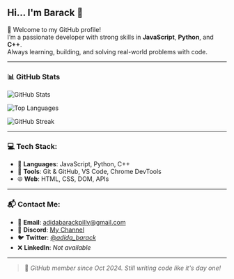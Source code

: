 ## Hi... I'm Barack 👋

🚀 Welcome to my GitHub profile!  
I’m a passionate developer with strong skills in **JavaScript**, **Python**, and **C++**.  
Always learning, building, and solving real-world problems with code.

---

### 📊 GitHub Stats

![GitHub Stats](https://github-readme-stats.vercel.app/api?username=BarackAdida&show_icons=true&count_private=true&theme=tokyonight)

![Top Languages](https://github-readme-stats.vercel.app/api/top-langs/?username=BarackAdida&layout=compact&theme=tokyonight)

![GitHub Streak](https://streak-stats.demolab.com?user=BarackAdida&theme=tokyonight)

---

### 💻 Tech Stack:
- 🧠 **Languages**: JavaScript, Python, C++
- 🧰 **Tools**: Git & GitHub, VS Code, Chrome DevTools
- 🌐 **Web**: HTML, CSS, DOM, APIs

---

### 📬 Contact Me:
- 📧 **Email**: adidabarackpilly@gmail.com  
- 💬 **Discord**: [My Channel](https://discord.com/channels/342452785658331137/636567006459592704)  
- 🐦 **Twitter**: [@_adida_barack_](https://twitter.com/_adida_barack_?t=bFk-NhGqYwkSnD8VzPW1JQ&s=08)  
- ❌ **LinkedIn**: *Not available*

---

> 📅 *GitHub member since Oct 2024. Still writing code like it's day one!*
